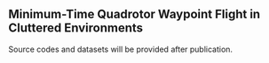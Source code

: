 ## Minimum-Time Quadrotor Waypoint Flight in Cluttered Environments

Source codes and datasets will be provided after publication.